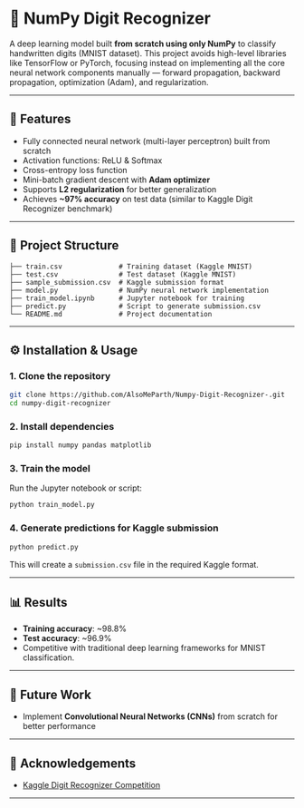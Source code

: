 # 🧮 NumPy Digit Recognizer

A deep learning model built **from scratch using only NumPy** to classify handwritten digits (MNIST dataset).
This project avoids high-level libraries like TensorFlow or PyTorch, focusing instead on implementing all the core neural network components manually — forward propagation, backward propagation, optimization (Adam), and regularization.

---

## 🚀 Features

* Fully connected neural network (multi-layer perceptron) built from scratch
* Activation functions: ReLU & Softmax
* Cross-entropy loss function
* Mini-batch gradient descent with **Adam optimizer**
* Supports **L2 regularization** for better generalization
* Achieves **\~97% accuracy** on test data (similar to Kaggle Digit Recognizer benchmark)

---

## 📂 Project Structure

```
├── train.csv              # Training dataset (Kaggle MNIST)
├── test.csv               # Test dataset (Kaggle MNIST)
├── sample_submission.csv  # Kaggle submission format
├── model.py               # NumPy neural network implementation
├── train_model.ipynb      # Jupyter notebook for training
├── predict.py             # Script to generate submission.csv
└── README.md              # Project documentation
```

---

## ⚙️ Installation & Usage

### 1. Clone the repository

```bash
git clone https://github.com/AlsoMeParth/Numpy-Digit-Recognizer-.git
cd numpy-digit-recognizer
```

### 2. Install dependencies

```bash
pip install numpy pandas matplotlib
```

### 3. Train the model

Run the Jupyter notebook or script:

```bash
python train_model.py
```

### 4. Generate predictions for Kaggle submission

```bash
python predict.py
```

This will create a `submission.csv` file in the required Kaggle format.

---

## 📊 Results

* **Training accuracy**: \~98.8%
* **Test accuracy**: \~96.9%
* Competitive with traditional deep learning frameworks for MNIST classification.

---

## 🔮 Future Work

* Implement **Convolutional Neural Networks (CNNs)** from scratch for better performance

---

## 🙌 Acknowledgements

* [Kaggle Digit Recognizer Competition](https://www.kaggle.com/c/digit-recognizer)

---


